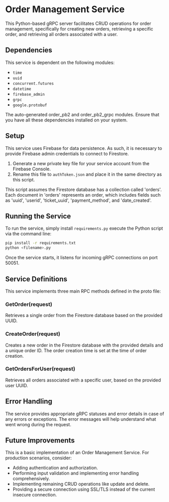 # Order Management Service
This Python-based gRPC server facilitates CRUD operations for order management, specifically for creating new orders, retrieving a specific order, and retrieving all orders associated with a user.

## Dependencies
This service is dependent on the following modules:

* `time`
* `uuid`
* `concurrent.futures`
* `datetime`
* `firebase_admin`
* `grpc`
* `google.protobuf`

The auto-generated order_pb2 and order_pb2_grpc modules.
Ensure that you have all these dependencies installed on your system.

## Setup
This service uses Firebase for data persistence. As such, it is necessary to provide Firebase admin credentials to connect to Firestore.

1. Generate a new private key file for your service account from the Firebase Console.
2. Rename this file to `authToken.json` and place it in the same directory as this script.

This script assumes the Firestore database has a collection called 'orders'. Each document in 'orders' represents an order, which includes fields such as 'uuid', 'userid', 'ticket_uuid', 'payment_method', and 'date_created'.

## Running the Service
To run the service, simply install `requirements.py` execute the Python script via the command line:

```bash
pip install -r requirements.txt
python <filename>.py
```
Once the service starts, it listens for incoming gRPC connections on port 50051.

## Service Definitions
This service implements three main RPC methods defined in the proto file:

### GetOrder(request)
Retrieves a single order from the Firestore database based on the provided UUID.

### CreateOrder(request)
Creates a new order in the Firestore database with the provided details and a unique order ID. The order creation time is set at the time of order creation.

### GetOrdersForUser(request)
Retrieves all orders associated with a specific user, based on the provided user UUID.

## Error Handling
The service provides appropriate gRPC statuses and error details in case of any errors or exceptions. The error messages will help understand what went wrong during the request.

## Future Improvements
This is a basic implementation of an Order Management Service. For production scenarios, consider:

* Adding authentication and authorization. 
* Performing input validation and implementing error handling comprehensively. 
* Implementing remaining CRUD operations like update and delete. 
* Providing a secure connection using SSL/TLS instead of the current insecure connection.